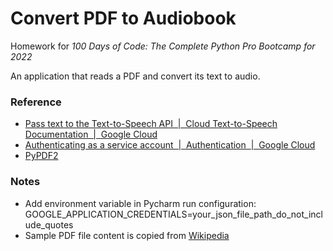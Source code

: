 # Convert PDF to Audiobook

Homework for *100 Days of Code: The Complete Python Pro Bootcamp for 2022*

An application that reads a PDF and convert its text to audio.

### Reference

* [Pass text to the Text-to-Speech API  |  Cloud Text-to-Speech Documentation  |  Google Cloud](https://cloud.google.com/text-to-speech/docs/samples/tts-synthesize-text)
* [Authenticating as a service account  |  Authentication  |  Google Cloud](https://cloud.google.com/docs/authentication/production)
* [PyPDF2](https://pypi.org/project/PyPDF2/)

### Notes

* Add environment variable in Pycharm run configuration:
  GOOGLE_APPLICATION_CREDENTIALS=your_json_file_path_do_not_include_quotes
* Sample PDF file content is copied from [Wikipedia](https://en.wikipedia.org/wiki/Whale) 
